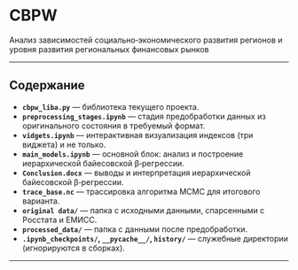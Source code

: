 # CBPW  
Анализ зависимостей социально‑экономического развития регионов и уровня развития региональных финансовых рынков  


---

## Содержание

- **`cbpw_liba.py`** — библиотека текущего проекта.  
- **`preprocessing_stages.ipynb`** — стадия предобработки данных из оригинального состояния в требуемый формат.  
- **`vidgets.ipynb`** — интерактивная визуализация индексов (три виджета) и не только.  
- **`main_models.ipynb`** — основной блок: анализ и построение иерархической байесовской β‑регрессии.  
- **`Conclusion.docx`** — выводы и интерпретация иерархической байесовской β‑регрессии.  
- **`trace_base.nc`** — трассировка алгоритма MCMC для итогового варианта.  
- **`original data/`** — папка с исходными данными, спарсенными с Росстата и ЕМИСС.  
- **`processed_data/`** — папка с данными после предобработки.  
- **`.ipynb_checkpoints/`, `__pycache__/`, `history/`** — служебные директории (игнорируются в сборках).  

---

